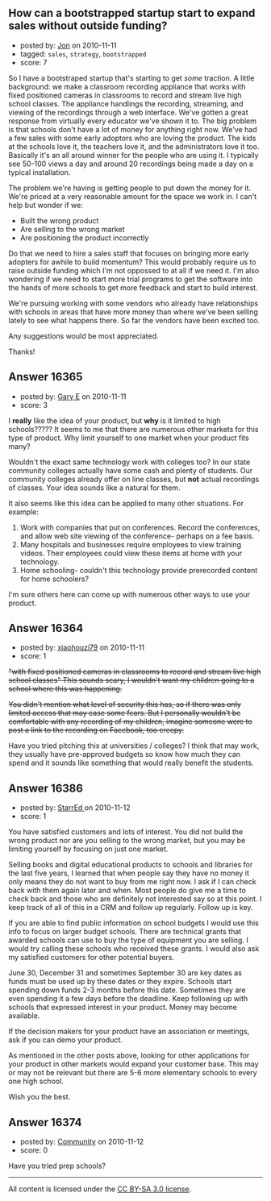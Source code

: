 ## How can a bootstrapped startup start to expand sales without outside funding?

- posted by: [Jon](https://stackexchange.com/users/-1/5347-jon) on 2010-11-11
- tagged: `sales`, `strategy`, `bootstrapped`
- score: 7

So I have a bootstraped startup that's starting to get *some* traction. A little background: we make a classroom recording appliance that works with fixed positioned cameras in classrooms to record and stream live high school classes. The appliance handlings the recording, streaming, and viewing of the recordings through a web interface. We've gotten a great response from virtually every educator we've shown it to. The big problem is that schools don't have a lot of money for anything right now. We've had a few sales with some early adoptors who are loving the product. The kids at the schools love it, the teachers love it, and the administrators love it too. Basically it's an all around winner for the people who are using it. I typically see 50-100 views a day and around 20 recordings being made a day on a typical installation.

The problem we're having is getting people to put down the money for it. We're priced at a very reasonable amount for the space we work in. I can't help but wonder if we:

- Built the wrong product
- Are selling to the wrong market
- Are positioning the product incorrectly

Do that we need to hire a sales staff that focuses on bringing more early adopters for awhile to build momentum? This would probably require us to raise outside funding which I'm not oppossed to at all if we need it. I'm also wondering if we need to start more trial programs to get the software into the hands of more schools to get more feedback and start to build interest.

We're pursuing working with some vendors who already have relationships with schools in areas that have more money than where we've been selling lately to see what happens there. So far the vendors have been excited too.

Any suggestions would be most appreciated.

Thanks!


## Answer 16365

- posted by: [Gary E](https://stackexchange.com/users/-1/2587-gary-e) on 2010-11-11
- score: 3

I **really** like the idea of your product, but **why** is it limited to high schools????? It seems to me that there are numerous other markets for this type of product. Why limit yourself to one market when your product fits many?

Wouldn't the exact same technology work with colleges too? In our state community colleges actually have some cash and plenty of students. Our community colleges already offer on line classes, but **not** actual recordings of classes. Your idea sounds like a natural for them.

It also seems like this idea can be applied to many other situations. For example:

 1. Work with companies that put on conferences. Record the conferences, and allow web site viewing of the conference- perhaps on a fee basis.
 2. Many hospitals and businesses require employees to view training videos. Their employees could view these items at home with your technology.
 3. Home schooling- couldn't this technology provide prerecorded content for home schoolers?

I'm sure others here can come up with numerous other ways to use your product.



## Answer 16364

- posted by: [xiaohouzi79](https://stackexchange.com/users/-1/4868-xiaohouzi79) on 2010-11-11
- score: 1

<strike>"with fixed positioned cameras in classrooms to record and stream live high school classes" This sounds scary, I wouldn't want my children going to a school where this was happening.

You didn't mention what level of security this has, so if there was only limited access that may ease some fears. But I personally wouldn't be comfortable with any recording of my children, imagine someone were to post a link to the recording on Facebook, too creepy.</strike>

Have you tried pitching this at universities / colleges? I think that may work, they usually have pre-approved budgets so know how much they can spend and it sounds like something that would really benefit the students.


## Answer 16386

- posted by: [StarrEd ](https://stackexchange.com/users/-1/1729-starred) on 2010-11-12
- score: 1

You have satisfied customers and lots of interest.  You did not build the wrong product nor are you selling to the wrong market, but you may be limiting yourself by focusing on just one market.

Selling books and digital educational products to schools and libraries for the last five years, I learned that when people say they have no money it only means they do not want to buy from me right now.  I ask if I can check back with them again later and when.  Most people do give me a time to check back and those who are definitely not interested say so at this point.  I keep track of all of this in a CRM and follow up regularly.  Follow up is key.

If you are able to find public information on school budgets I would use this info to focus on larger budget schools.  There are technical grants that awarded schools can use to buy the type of equipment you are selling. I would try calling these schools who received these grants.  I would also ask my satisfied customers for other potential buyers. 

June 30, December 31 and sometimes September 30 are key dates as funds must be used up by these dates or they expire.  Schools start spending down funds 2-3 months before this date.  Sometimes they are even spending it a few days before the deadline.  Keep following up with schools that expressed interest in your product. Money may become available.

If the decision makers for your product have an association or meetings, ask if you can demo your product.

As mentioned in the other posts above, looking for other applications for your product in other markets would expand your customer base.  This may or may not be relevant but there are 5-6 more elementary schools to every one high school.

Wish you the best.






## Answer 16374

- posted by: [Community](https://stackexchange.com/users/-1/-1-community) on 2010-11-12
- score: 0

Have you tried prep schools? 



---

All content is licensed under the [CC BY-SA 3.0 license](https://creativecommons.org/licenses/by-sa/3.0/).
